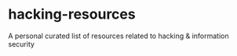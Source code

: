 # hacking-resources
A personal curated list of resources related to hacking &amp; information security
